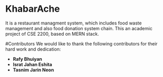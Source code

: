 # KhabarAche
It is a restaurant managment system, which includes food waste management and also food donation system chain.
This an academic project of CSE 2200, based on MERN stack.

#Contributors
We would like to thank the following contributors for their hard work and dedication:
- **Rafy Bhuiyan**
- **Israt Jahan Eshita**
- **Tasnim Jarin Neon**
